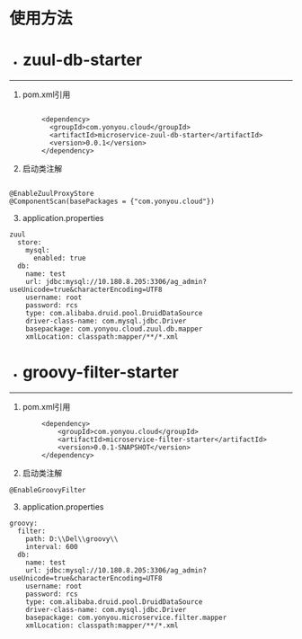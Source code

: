 # 使用方法
- # zuul-db-starter
---
1.  pom.xml引用
```

   		<dependency>  
  		  <groupId>com.yonyou.cloud</groupId>
  		  <artifactId>microservice-zuul-db-starter</artifactId>
  		  <version>0.0.1</version>
		</dependency>
```
2.  启动类注解

```

@EnableZuulProxyStore
@ComponentScan(basePackages = {"com.yonyou.cloud"})
```
3.  application.properties

```
zuul
  store:
    mysql:
      enabled: true
  db:
    name: test
    url: jdbc:mysql://10.180.8.205:3306/ag_admin?useUnicode=true&characterEncoding=UTF8
    username: root
    password: rcs
    type: com.alibaba.druid.pool.DruidDataSource
    driver-class-name: com.mysql.jdbc.Driver
    basepackage: com.yonyou.cloud.zuul.db.mapper
    xmlLocation: classpath:mapper/**/*.xml
```


- # groovy-filter-starter
---
1.  pom.xml引用
```
		<dependency>
			<groupId>com.yonyou.cloud</groupId>
			<artifactId>microservice-filter-starter</artifactId>
			<version>0.0.1-SNAPSHOT</version>
		</dependency>
```
2.  启动类注解

```
@EnableGroovyFilter
```
3.  application.properties

```
groovy:
  filter:
    path: D:\\Del\\groovy\\
    interval: 600
  db:
    name: test
    url: jdbc:mysql://10.180.8.205:3306/ag_admin?useUnicode=true&characterEncoding=UTF8
    username: root
    password: rcs
    type: com.alibaba.druid.pool.DruidDataSource
    driver-class-name: com.mysql.jdbc.Driver
    basepackage: com.yonyou.microservice.filter.mapper
    xmlLocation: classpath:mapper/**/*.xml
```